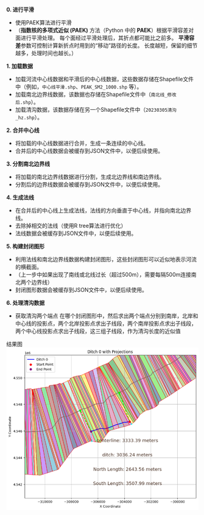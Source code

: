 **0. 进行平滑**

- 使用PAEK算法进行平滑
- （**指数核的多项式近似 (PAEK)** 方法（Python 中的 **PAEK**）根据平滑容差对面进行平滑处理。 每个面经过平滑处理后，其折点都可能比之前多。 **平滑容差**参数可控制计算新折点时用到的“移动”路径的长度。 长度越短，保留的细节越多，处理时间也越长。）

**1. 加载数据**

- 加载河流中心线数据和平滑后的中心线数据，这些数据存储在Shapefile文件中（例如，`中心线平滑.shp`、`PEAK_SM2_1000.shp` 等）。
- 加载南北边界线数据，该数据也存储在Shapefile文件中（`南北线_修改后.shp`）。
- 加载清沟数据，该数据存储在另一个Shapefile文件中（`20230305清沟_hz.shp`）。

**2. 合并中心线**

- 将加载的中心线数据进行合并，生成一条连续的中心线。
- 合并后的中心线数据会被缓存到JSON文件中，以便后续使用。

**3. 分割南北边界线**

- 将加载的南北边界线数据进行分割，生成北边界线和南边界线。
- 分割后的边界线数据会被缓存到JSON文件中，以便后续使用。

**4. 生成法线**

- 在合并后的中心线上生成法线，法线的方向垂直于中心线，并指向南北边界线。
- 去除掉相交的法线（使用R tree算法进行优化）
- 法线数据会被缓存到JSON文件中，以便后续使用。

**5. 构建封闭图形**

- 利用法线和南北边界线数据构建封闭图形，这些封闭图形可以近似地表示河流的横截面。
- （上一步中如果出现了南线或北线过长（超过500m），需要每隔500m连接南北两个边界线）
- 封闭图形数据会被缓存到JSON文件中，以便后续使用。

**6. 处理清沟数据**

- 获取清沟两个端点 在哪个封闭图形中，然后求出两个端点分别到南岸，北岸和中心线的投影点，两个北岸投影点求出子线段，两个南岸投影点求出子线段，两个中心线投影点求出子线段，这三组子线段，作为清沟长度的近似值


结果图
![img.png](img.png)